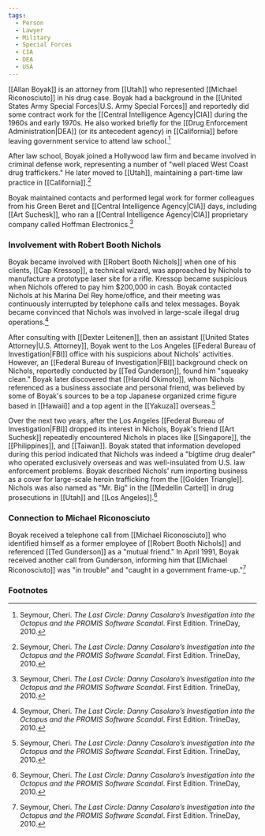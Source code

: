 ```yaml
---
tags:
  - Person
  - Lawyer
  - Military
  - Special Forces
  - CIA
  - DEA
  - USA
---
```

[[Allan Boyak]] is an attorney from [[Utah]] who represented [[Michael Riconosciuto]] in his drug case. Boyak had a background in the [[United States Army Special Forces|U.S. Army Special Forces]] and reportedly did some contract work for the [[Central Intelligence Agency|CIA]] during the 1960s and early 1970s. He also worked briefly for the [[Drug Enforcement Administration|DEA]] (or its antecedent agency) in [[California]] before leaving government service to attend law school.[^1]

After law school, Boyak joined a Hollywood law firm and became involved in criminal defense work, representing a number of "well placed West Coast drug traffickers." He later moved to [[Utah]], maintaining a part-time law practice in [[California]].[^1]

Boyak maintained contacts and performed legal work for former colleagues from his Green Beret and [[Central Intelligence Agency|CIA]] days, including [[Art Suchesk]], who ran a [[Central Intelligence Agency|CIA]] proprietary company called Hoffman Electronics.[^1]

### Involvement with Robert Booth Nichols

Boyak became involved with [[Robert Booth Nichols]] when one of his clients, [[Cap Kressop]], a technical wizard, was approached by Nichols to manufacture a prototype laser site for a rifle. Kressop became suspicious when Nichols offered to pay him $200,000 in cash. Boyak contacted Nichols at his Marina Del Rey home/office, and their meeting was continuously interrupted by telephone calls and telex messages. Boyak became convinced that Nichols was involved in large-scale illegal drug operations.[^1]

After consulting with [[Dexter Leitenen]], then an assistant [[United States Attorney|U.S. Attorney]], Boyak went to the Los Angeles [[Federal Bureau of Investigation|FBI]] office with his suspicions about Nichols' activities. However, an [[Federal Bureau of Investigation|FBI]] background check on Nichols, reportedly conducted by [[Ted Gunderson]], found him "squeaky clean." Boyak later discovered that [[Harold Okimoto]], whom Nichols referenced as a business associate and personal friend, was believed by some of Boyak's sources to be a top Japanese organized crime figure based in [[Hawaii]] and a top agent in the [[Yakuza]] overseas.[^1]

Over the next two years, after the Los Angeles [[Federal Bureau of Investigation|FBI]] dropped its interest in Nichols, Boyak's friend [[Art Suchesk]] repeatedly encountered Nichols in places like [[Singapore]], the [[Philippines]], and [[Taiwan]]. Boyak stated that information developed during this period indicated that Nichols was indeed a "bigtime drug dealer" who operated exclusively overseas and was well-insulated from U.S. law enforcement problems. Boyak described Nichols' rum importing business as a cover for large-scale heroin trafficking from the [[Golden Triangle]]. Nichols was also named as "Mr. Big" in the [[Medellin Cartel]] in drug prosecutions in [[Utah]] and [[Los Angeles]].[^1]

### Connection to Michael Riconosciuto

Boyak received a telephone call from [[Michael Riconosciuto]] who identified himself as a former employee of [[Robert Booth Nichols]] and referenced [[Ted Gunderson]] as a "mutual friend." In April 1991, Boyak received another call from Gunderson, informing him that [[Michael Riconosciuto]] was "in trouble" and "caught in a government frame-up."[^1]

### Footnotes

[^1]: Seymour, Cheri. *The Last Circle: Danny Casolaro’s Investigation into the Octopus and the PROMIS Software Scandal*. First Edition. TrineDay, 2010.
